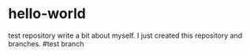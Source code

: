 # hello-world
test repository
write a bit about myself. I just created this repository and branches. #test branch

